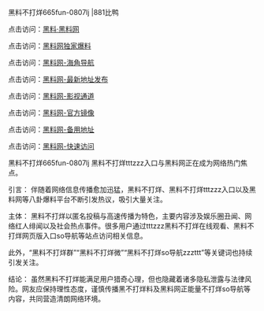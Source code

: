 黑料不打烊665fun-0807lj |881比鸭

点击访问：<a href="https://heiliaolvzlu3.pages.dev">黑料·黑料网</a>

点击访问：<a href="https://heiliaoyvnrda.pages.dev">黑料网独家爆料</a>

点击访问：<a href="https://heiliao9wsbg3.pages.dev">黑料网-海角导航</a>

点击访问：<a href="https://heiliaoryrhyu.pages.dev">黑料网-最新地址发布</a>

点击访问：<a href="https://heiliaoxfe5rb.pages.dev">黑料网-影视通道</a>

点击访问：<a href="https://heiliaokof3cy.pages.dev">黑料网-官方镜像</a>

点击访问：<a href="https://heiliaox6jgh3.pages.dev">黑料网-备用地址</a>

点击访问：<a href="https://heiliao5s28gk.pages.dev">黑料网-快速访问</a>

黑料不打烊665fun-0807lj
黑料不打烊tttzzz入口与黑料网正在成为网络热门焦点。

引言：
伴随着网络信息传播愈加迅猛，黑料不打烊、黑料不打烊tttzzz入口以及黑料网等八卦爆料平台不断引发热议，吸引大量关注。

主体：
黑料不打烊以匿名投稿与高速传播为特色，主要内容涉及娱乐圈丑闻、网络红人绯闻以及社会热点事件。很多用户通过tttzzz黑料不打烊在线观看、黑料不打烊网页版入口so导航等站点访问相关信息。

此外，“黑料不打烊群”“黑料不打烊微”“黑料不打烊so导航zzzttt”等关键词也持续引发关注。

结论：
虽然黑料不打烊能满足用户猎奇心理，但也隐藏着诸多隐私泄露与法律风险。网友应保持理性态度，谨慎传播黑不打烊料及黑料网正能量不打烊so导航等内容，共同营造清朗网络环境。


